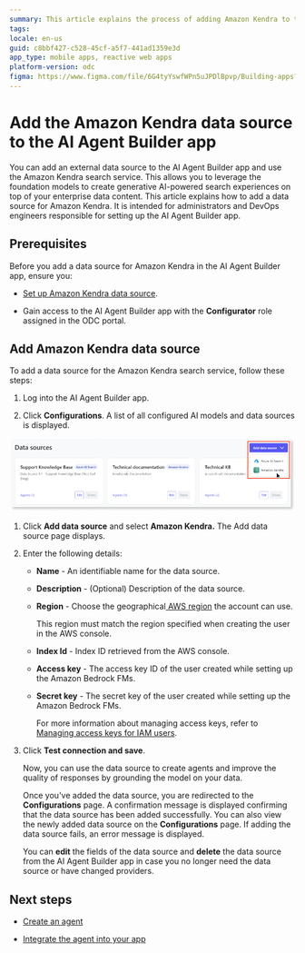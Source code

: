 ```yaml
---
summary: This article explains the process of adding Amazon Kendra to the AI Agent Builder app
tags:
locale: en-us
guid: c8bbf427-c528-45cf-a5f7-441ad1359e3d
app_type: mobile apps, reactive web apps
platform-version: odc
figma: https://www.figma.com/file/6G4tyYswfWPn5uJPDlBpvp/Building-apps?type=design&node-id=5079%3A347&mode=design&t=UGb7wEj2gUueLyWE-1
---
```

# Add the Amazon Kendra data source to the AI Agent Builder app

You can add an external data source to the AI Agent Builder app and use the Amazon Kendra search service. This allows you to leverage the foundation models to create generative AI-powered search experiences on top of your enterprise data content. This article explains how to add a data source for Amazon Kendra. It is intended for administrators and DevOps engineers responsible for setting up the AI Agent Builder app.

## Prerequisites

Before you add a data source for Amazon Kendra in the AI Agent Builder app, ensure you:

* [Set up Amazon Kendra data source](configure-aws-data-source.md).

* Gain access to the AI Agent Builder app with the **Configurator** role assigned in the ODC portal. 

## Add Amazon Kendra data source

To add a data source for the Amazon Kendra search service, follow these steps:

1. Log into the AI Agent Builder app. 

1. Click **Configurations**. 
A list of all configured AI models and data sources is displayed. 

![Screenshot of the AI Agent Builder app interface showing the 'Add data source' dropdown with 'Amazon Kendra' selected.](images/add-data-source-amazon-ai.png "Add Amazon Kendra data source")

1. Click **Add data source** and select **Amazon Kendra.** 
The Add data source page displays.

1. Enter the following details:

    * **Name** - An identifiable name for the data source.

    *  **Description** - (Optional) Description of the data source.  

    * **Region** - Choose the geographical[ AWS region](https://docs.aws.amazon.com/accounts/latest/reference/manage-acct-regions.html) the account can use.

        This region must match the region specified when creating the user in the AWS console. 
        
    *  **Index Id** - Index ID retrieved from the AWS console.

    *  **Access key** - The access key ID of the user created while setting up the Amazon Bedrock FMs.

    *  **Secret key** - The secret key of the user created while setting up the Amazon Bedrock FMs. 

        For more information about managing access keys, refer to [Managing access keys for IAM users](https://docs.aws.amazon.com/IAM/latest/UserGuide/id_credentials_access-keys.html).

5. Click **Test connection and save**.

    Now, you can use the data source to create agents and improve the quality of responses by grounding the model on your data. 

   Once you've added the data source, you are redirected to the **Configurations** page. A confirmation message is displayed confirming that the data source has been added successfully. You can also view the newly added data source on the **Configurations** page. If adding the data source fails, an error message is displayed. 

    You can **edit** the fields of the data source and **delete** the data source from the AI Agent Builder app in case you no longer need the data source or have changed providers.

## Next steps

* [Create an agent](../create-agent.md) 

* [Integrate the agent into your app](../integrate-agent.md) 
